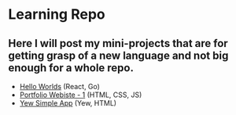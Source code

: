 # Learning Repo
## Here I will post my mini-projects that are for getting grasp of a new language and not big enough for a whole repo.
- [Hello Worlds](helloWorlds) (React, Go)
- [Portfolio Webiste - 1](./portfolio_webpage/page0) (HTML, CSS, JS)
- [Yew Simple App](./yew-app) (Yew, HTML)
